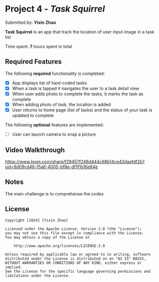 # Project 4 - *Task Squirrel*

Submitted by: **Yixin Zhao**

**Task Squirrel** is an app that track the location of user input image in a task list

Time spent: **7** hours spent in total

## Required Features

The following **required** functionality is completed:

- [x] App displays list of hard-coded tasks
- [x] When a task is tapped it navigates the user to a task detail view
- [x] When user adds photo to complete the tasks, it marks the task as complete
- [x] When adding photo of task, the location is added
- [x] User returns to home page (list of tasks) and the status of your task is updated to complete
 
The following **optional** features are implemented:

- [ ] User can launch camera to snap a picture	

## Video Walkthrough

https://www.loom.com/share/f29457f248d444c68b14ce42daafdf2b?sid=9d09cd46-f5a6-4005-bf8e-df1f1b16e64e

## Notes

The main challenge is to comprehense the codes

## License

    Copyright [2024] [Yixin Zhao]

    Licensed under the Apache License, Version 2.0 (the "License");
    you may not use this file except in compliance with the License.
    You may obtain a copy of the License at

        http://www.apache.org/licenses/LICENSE-2.0

    Unless required by applicable law or agreed to in writing, software
    distributed under the License is distributed on an "AS IS" BASIS,
    WITHOUT WARRANTIES OR CONDITIONS OF ANY KIND, either express or implied.
    See the License for the specific language governing permissions and
    limitations under the License.
